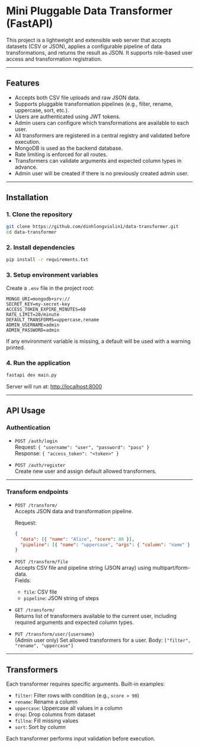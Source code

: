 # Mini Pluggable Data Transformer (FastAPI)

This project is a lightweight and extensible web server that accepts datasets (CSV or JSON), applies a configurable pipeline of data transformations, and returns the result as JSON. It supports role-based user access and transformation registration.

---

## Features

- Accepts both CSV file uploads and raw JSON data.
- Supports pluggable transformation pipelines (e.g., filter, rename, uppercase, sort, etc.).
- Users are authenticated using JWT tokens.
- Admin users can configure which transformations are available to each user.
- All transformers are registered in a central registry and validated before execution.
- MongoDB is used as the backend database.
- Rate limiting is enforced for all routes.
- Transformers can validate arguments and expected column types in advance.
- Admin user will be created if there is no previously created admin user.

---

## Installation

### 1. Clone the repository

```bash
git clone https://github.com/dinhlongviolin1/data-transformer.git
cd data-transformer
```

### 2. Install dependencies

```bash
pip install -r requirements.txt
```

### 3. Setup environment variables

Create a `.env` file in the project root:

```
MONGO_URI=mongodb+srv://
SECRET_KEY=my-secret-key
ACCESS_TOKEN_EXPIRE_MINUTES=60
RATE_LIMIT=20/minute
DEFAULT_TRANSFORMS=uppercase,rename
ADMIN_USERNAME=admin
ADMIN_PASSWORD=admin
```

If any environment variable is missing, a default will be used with a warning printed.

### 4. Run the application

```bash
fastapi dev main.py
```

Server will run at: <http://localhost:8000>

---

## API Usage

### Authentication

- `POST /auth/login`  
  Request: `{ "username": "user", "password": "pass" }`  
  Response: `{ "access_token": "<token>" }`

- `POST /auth/register`  
  Create new user and assign default allowed transformers.

---

### Transform endpoints

- `POST /transform/`  
  Accepts JSON data and transformation pipeline.

  Request:

  ```json
  {
    "data": [{ "name": "Alice", "score": 80 }],
    "pipeline": [{ "name": "uppercase", "args": { "column": "name" } }]
  }
  ```

- `POST /transform/file`  
  Accepts CSV file and pipeline string (JSON array) using multipart/form-data.  
  Fields:

  - `file`: CSV file
  - `pipeline`: JSON string of steps

- `GET /transform/`  
  Returns list of transformers available to the current user, including required arguments and expected column types.

- `PUT /transform/user/{username}`  
  (Admin user only) Set allowed transformers for a user. Body: `["filter", "rename", "uppercase"]`

---

## Transformers

Each transformer requires specific arguments. Built-in examples:

- `filter`: Filter rows with condition (e.g., `score > 90`)
- `rename`: Rename a column
- `uppercase`: Uppercase all values in a column
- `drop`: Drop columns from dataset
- `fillna`: Fill missing values
- `sort`: Sort by column

Each transformer performs input validation before execution.
